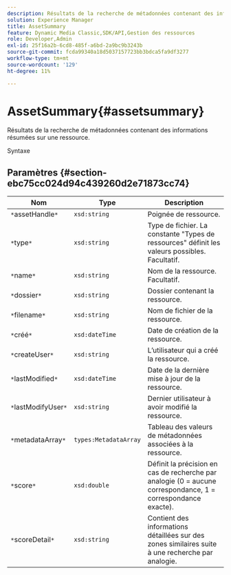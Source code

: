 ```yaml
---
description: Résultats de la recherche de métadonnées contenant des informations résumées sur une ressource.
solution: Experience Manager
title: AssetSummary
feature: Dynamic Media Classic,SDK/API,Gestion des ressources
role: Developer,Admin
exl-id: 25f16a2b-6cd8-485f-a6bd-2a9bc9b3243b
source-git-commit: fcda99340a18d5037157723bb3bdca5fa9df3277
workflow-type: tm+mt
source-wordcount: '129'
ht-degree: 11%

---
```


# AssetSummary{#assetsummary}

Résultats de la recherche de métadonnées contenant des informations résumées sur une ressource.

Syntaxe

## Paramètres {#section-ebc75cc024d94c439260d2e71873cc74}

| Nom | Type | Description |
|---|---|---|
| `*`assetHandle`*` | `xsd:string` | Poignée de ressource. |
| `*`type`*` | `xsd:string` | Type de fichier. La constante &quot;Types de ressources&quot; définit les valeurs possibles. Facultatif. |
| `*`name`*` | `xsd:string` | Nom de la ressource. Facultatif. |
| `*`dossier`*` | `xsd:string` | Dossier contenant la ressource. |
| `*`filename`*` | `xsd:string` | Nom de fichier de la ressource. |
| `*`créé`*` | `xsd:dateTime` | Date de création de la ressource. |
| `*`createUser`*` | `xsd:string` | L’utilisateur qui a créé la ressource. |
| `*`lastModified`*` | `xsd:dateTime` | Date de la dernière mise à jour de la ressource. |
| `*`lastModifyUser`*` | `xsd:string` | Dernier utilisateur à avoir modifié la ressource. |
| `*`metadataArray`*` | `types:MetadataArray` | Tableau des valeurs de métadonnées associées à la ressource. |
| `*`score`*` | `xsd:double` | Définit la précision en cas de recherche par analogie (0 = aucune correspondance, 1 = correspondance exacte). |
| `*`scoreDetail`*` | `xsd:string` | Contient des informations détaillées sur des zones similaires suite à une recherche par analogie. |
